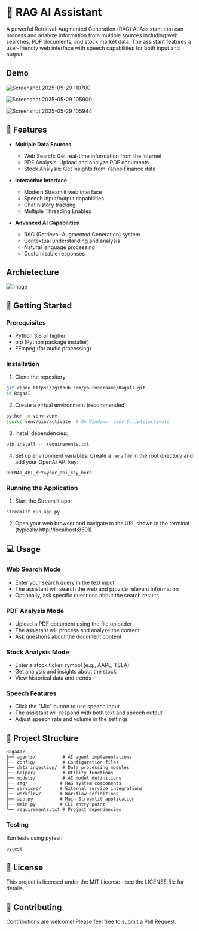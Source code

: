 # 🤖 RAG AI Assistant

A powerful Retrieval-Augmented Generation (RAG) AI Assistant that can process and analyze information from multiple sources including web searches, PDF documents, and stock market data. The assistant features a user-friendly web interface with speech capabilities for both input and output.

## Demo

![Screenshot 2025-05-29 110700](https://github.com/user-attachments/assets/f4dd90fc-2086-40f7-b613-9b2216b67eda)

![Screenshot 2025-05-29 105900](https://github.com/user-attachments/assets/c5aa7466-aa1e-4d43-94ed-f5e174f63a66)

![Screenshot 2025-05-29 105944](https://github.com/user-attachments/assets/d2dfbbc9-7eac-4bed-8c2e-77d85bbdeabc)



## 🌟 Features

- **Multiple Data Sources**
  - Web Search: Get real-time information from the internet
  - PDF Analysis: Upload and analyze PDF documents
  - Stock Analysis: Get insights from Yahoo Finance data

- **Interactive Interface**
  - Modern Streamlit web interface
  - Speech input/output capabilities
  - Chat history tracking
  - Multiple Threading Enables

- **Advanced AI Capabilities**
  - RAG (Retrieval-Augmented Generation) system
  - Contextual understanding and analysis
  - Natural language processing
  - Customizable responses

## Archietecture

![image](https://github.com/user-attachments/assets/1450a96b-9174-4c3d-956c-18ad8fcedde9)


## 🚀 Getting Started

### Prerequisites

- Python 3.8 or higher
- pip (Python package installer)
- FFmpeg (for audio processing)

### Installation

1. Clone the repository:
```bash
git clone https://github.com/yourusername/RagaAI.git
cd RagaAI
```

2. Create a virtual environment (recommended):
```bash
python -m venv venv
source venv/bin/activate  # On Windows: venv\Scripts\activate
```

3. Install dependencies:
```bash
pip install -r requirements.txt
```

4. Set up environment variables:
Create a `.env` file in the root directory and add your OpenAI API key:
```
OPENAI_API_KEY=your_api_key_here
```

### Running the Application

1. Start the Streamlit app:
```bash
streamlit run app.py
```

2. Open your web browser and navigate to the URL shown in the terminal (typically http://localhost:8501)

## 💻 Usage

### Web Search Mode
- Enter your search query in the text input
- The assistant will search the web and provide relevant information
- Optionally, ask specific questions about the search results

### PDF Analysis Mode
- Upload a PDF document using the file uploader
- The assistant will process and analyze the content
- Ask questions about the document content

### Stock Analysis Mode
- Enter a stock ticker symbol (e.g., AAPL, TSLA)
- Get analysis and insights about the stock
- View historical data and trends

### Speech Features
- Click the "Mic" button to use speech input
- The assistant will respond with both text and speech output
- Adjust speech rate and volume in the settings

## 📁 Project Structure

```
RagaAI/
├── agents/          # AI agent implementations
├── config/          # Configuration files
├── data_ingestion/  # Data processing modules
├── helper/          # Utility functions
├── models/          # AI model definitions
├── rag/            # RAG system components
├── services/       # External service integrations
├── workflow/       # Workflow definitions
├── app.py          # Main Streamlit application
├── main.py         # CLI entry point
└── requirements.txt # Project dependencies
```



### Testing
Run tests using pytest:
```bash
pytest
```

## 📝 License

This project is licensed under the MIT License - see the LICENSE file for details.

## 🤝 Contributing

Contributions are welcome! Please feel free to submit a Pull Request.
